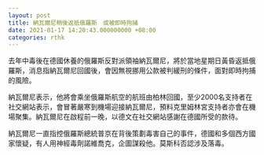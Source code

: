 ```yaml
---
layout: post
title: 納瓦爾尼稍後返抵俄羅斯　或被即時拘捕
date: 2021-01-17 14:20:43.000000000 +08:00
categories: rthk
---
```


去年中毒後在德國休養的俄羅斯反對派領袖納瓦爾尼，將於當地星期日黃昏返抵俄羅斯，消息指納瓦爾尼回國後，會因無視挪用公款被判緩刑的條件，面對即時拘捕的風險。

納瓦爾尼表示，他將會乘坐俄羅斯航空的航班由柏林回國，至少2000名支持者在社交網站表示，會冒著嚴寒到機場迎接納瓦爾尼，預料克里姆林宮支持者亦會在機場聚集。納瓦爾尼在啟程前一晚，以德文在社交網站感謝在德國所受的款待。

納瓦爾尼一直指控俄羅斯總統普京在背後策劃毒害自己的事件，德國和多個西方國家懷疑，有人用神經毒劑諾維喬克，企圖謀殺他。莫斯科否認涉及落毒。
